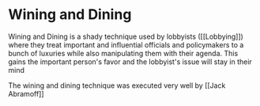 # Wining and Dining
Wining and Dining is a shady technique used by lobbyists ([[Lobbying]]) where they treat important and influential officials and policymakers to a bunch of luxuries while also manipulating them with their agenda. This gains the important person's favor and the lobbyist's issue will stay in their mind

The wining and dining technique was executed very well by [[Jack Abramoff]] 